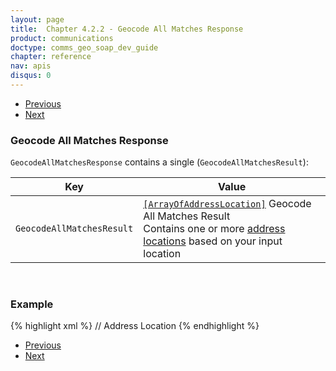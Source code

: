 ```yaml
---
layout: page
title:  Chapter 4.2.2 - Geocode All Matches Response
product: communications
doctype: comms_geo_soap_dev_guide
chapter: reference
nav: apis
disqus: 0
---
```


<ul class="pager">
  <li class="previous"><a href="/communications/dev-guide_geo_soap/reference/geocode-address-response"><i class="glyphicon glyphicon-chevron-left"></i>Previous</a></li>
  <li class="next"><a href="/communications/dev-guide_geo_soap/reference/geocode-lat-long-response/">Next<i class="glyphicon glyphicon-chevron-right"></i></a></li>
</ul>

<h3>Geocode All Matches Response</h3>

<code>GeocodeAllMatchesResponse</code> contains a single (<code>GeocodeAllMatchesResult</code>):

<div class="mobile-table">
  <table class="styled-table">
    <thead>
      <tr>
        <th>Key</th>
        <th>Value</th>
      </tr>
    </thead>
    <tbody>
      <tr>
        <td><code>GeocodeAllMatchesResult</code></td>
        <td><a class="dev-guide-link" href="/communications/dev-guide_geo_soap/reference/address-location/"><code>[ArrayOfAddressLocation]</code></a> Geocode All Matches Result
        <br/>
        Contains one or more <a class="dev-guide-link" href="/communications/dev-guide_geo_soap/reference/address-location/">address locations</a> based on your input location</td>
      </tr>
    </tbody>
  </table>
</div>
<br/>

<h3>Example</h3>

{% highlight xml %}
<GeocodeAllMatchesResponse>
  <GeocodeAllMatchesResult>
    <AddressLocation>
        // Address Location
    </AddressLocation>
  </GeocodeAllMatchesResult>
</GeocodeAllMatchesResponse>
{% endhighlight %}

<ul class="pager">
  <li class="previous"><a href="/communications/dev-guide_geo_soap/reference/geocode-address-response"><i class="glyphicon glyphicon-chevron-left"></i>Previous</a></li>
  <li class="next"><a href="/communications/dev-guide_geo_soap/reference/geocode-lat-long-response/">Next<i class="glyphicon glyphicon-chevron-right"></i></a></li>
</ul>